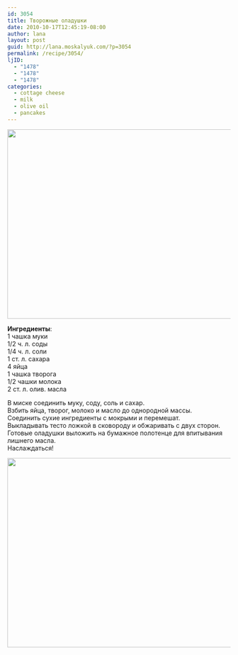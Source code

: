 ```yaml
---
id: 3054
title: Творожные оладушки
date: 2010-10-17T12:45:19-08:00
author: lana
layout: post
guid: http://lana.moskalyuk.com/?p=3054
permalink: /recipe/3054/
ljID:
  - "1478"
  - "1478"
  - "1478"
categories:
  - cottage cheese
  - milk
  - olive oil
  - pancakes
---
```

<img loading="lazy" class="alignnone" title="pancakes" src="http://farm5.static.flickr.com/4110/5090733110_5ce281e779_z.jpg" alt="" width="640" height="427" />

**Ингредиенты**:  
1 чашка муки  
1/2 ч. л. соды  
1/4 ч. л. соли  
1 ст. л. сахара  
4 яйца  
1 чашка творога  
1/2 чашки молока  
2 ст. л. олив. масла

В миске соединить муку, соду, соль и сахар.  
Взбить яйца, творог, молоко и масло до однородной массы.  
Соединить сухие ингредиенты с мокрыми и перемешат.  
Выкладывать тесто ложкой в сковороду и обжаривать с двух сторон.  
Готовые оладушки выложить на бумажное полотенце для впитывания лишнего масла.  
Наслаждаться!

<img loading="lazy" class="alignnone" title="pancakes" src="http://farm5.static.flickr.com/4104/5090728896_e2b0443fac_z.jpg" alt="" width="640" height="427" />